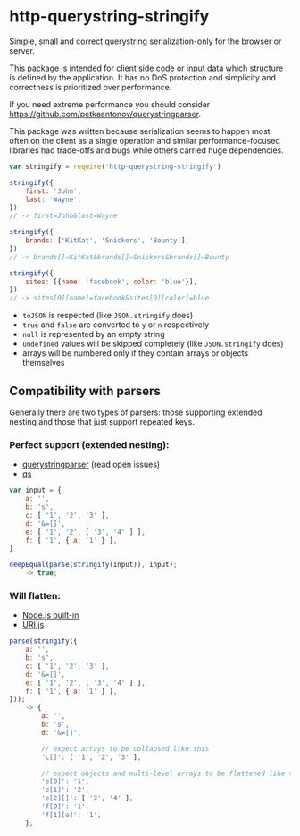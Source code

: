 # http-querystring-stringify

Simple, small and correct querystring serialization-only for the browser or
server.

This package is intended for client side code or input data which structure is
defined by the application. It has no DoS protection and simplicity and
correctness is prioritized over performance.

If you need extreme performance you should consider
https://github.com/petkaantonov/querystringparser.

This package was written because serialization seems to happen most often on the
client as a single operation and similar performance-focused libraries had
trade-offs and bugs while others carried huge dependencies.

```js
var stringify = require('http-querystring-stringify')

stringify({
	first: 'John',
	last: 'Wayne',
})
// -> first=John&last=Wayne

stringify({
	brands: ['KitKat', 'Snickers', 'Bounty'],
})
// -> brands[]=KitKat&brands[]=Snickers&brands[]=Bounty

stringify({
	sites: [{name: 'facebook', color: 'blue'}],
})
// -> sites[0][name]=facebook&sites[0][color]=blue
```

- `toJSON` is respected (like `JSON.stringify` does)
- `true` and `false` are converted to `y` or `n` respectively
- `null` is represented by an empty string
- `undefined` values will be skipped completely (like `JSON.stringify` does)
- arrays will be numbered only if they contain arrays or objects themselves

## Compatibility with parsers

Generally there are two types of parsers: those supporting extended nesting and
those that just support repeated keys.

### Perfect support (extended nesting):

- [querystringparser](https://github.com/petkaantonov/querystringparser) (read
  open issues)
- [qs](https://github.com/ljharb/qs)

```js
var input = {
	a: '',
	b: 's',
	c: [ '1', '2', '3' ],
	d: '&=[]',
	e: [ '1', '2', [ '3', '4' ] ],
	f: [ '1', { a: '1' } ],
}

deepEqual(parse(stringify(input)), input);
	-> true;
```

### Will flatten:

- [Node.js built-in](https://nodejs.org/api/url.html)
- [URI.js](https://github.com/medialize/URI.js)

```js
parse(stringify({
	a: '',
	b: 's',
	c: [ '1', '2', '3' ],
	d: '&=[]',
	e: [ '1', '2', [ '3', '4' ] ],
	f: [ '1', { a: '1' } ],
}));
	-> {
		a: '',
		b: 's',
		d: '&=[]',

		// expect arrays to be collapsed like this
		'c[]': [ '1', '2', '3' ],

		// expect objects and multi-level arrays to be flattened like this
		'e[0]': '1',
		'e[1]': '2',
		'e[2][]': [ '3', '4' ],
		'f[0]': '1',
		'f[1][a]': '1',
	};
```
